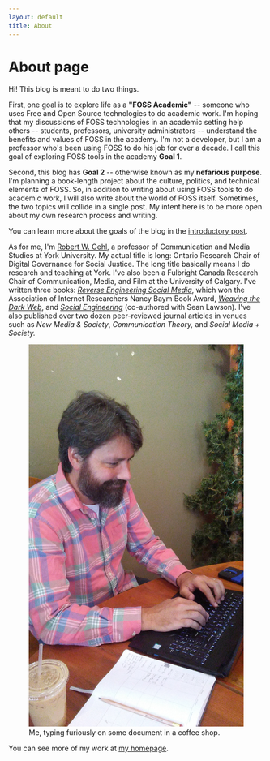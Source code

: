 ```yaml
---
layout: default
title: About
---
```

# About page

Hi! This blog is meant to do two things. 

First, one goal is to explore life as a **"FOSS Academic"** -- someone who uses Free and Open Source technologies to do academic work. I'm hoping that my discussions of FOSS technologies in an academic setting help others -- students, professors, university administrators -- understand the benefits and values of FOSS in the academy. I'm not a developer, but I am a professor who's been using FOSS to do his job for over a decade. I call this goal of exploring FOSS tools in the academy **Goal 1**.

Second, this blog has **Goal 2** -- otherwise known as my **nefarious purpose**. I'm planning a book-length project about the culture, politics, and technical elements of FOSS. So, in addition to writing about using FOSS tools to do academic work, I will also write about the world of FOSS itself. Sometimes, the two topics will collide in a single post. My intent here is to be more open about my own research process and writing.

You can learn more about the goals of the blog in the [introductory post](/2020/11/27/introduction.html).

As for me, I'm [Robert W. Gehl](https://www.robertwgehl.org), a professor of Communication and Media Studies at York University. My actual title is long: Ontario Research Chair of Digital Governance for Social Justice. The long title basically means I do research and teaching at York. I've also been a Fulbright Canada Research Chair of Communication, Media, and Film at the University of Calgary. I've written three books: [*Reverse Engineering Social Media*](http://tupress.temple.edu/book/1115), which won the Association of Internet Researchers Nancy Baym Book Award, [*Weaving the Dark Web*](https://mitpress.mit.edu/books/weaving-dark-web), and [*Social Engineering*](https://mitpress.mit.edu/9780262543453/) (co-authored with Sean Lawson). I've also published over two dozen peer-reviewed journal articles in venues such as *New Media & Society*, *Communication Theory,* and *Social Media + Society.*

<figure>
    <img src="./assets/images/rwgcomputing.jpg" alt="Robert W Gehl using a laptop" title="RWG computing">
    <figcaption>Me, typing furiously on some document in a coffee shop.</figcaption>
</figure>

You can see more of my work at [my homepage](https://www.robertwgehl.org).


